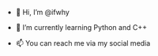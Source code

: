 - 👋 Hi, I’m @ifwhy

- 🌱 I’m currently learning Python and C++

- 📫 You can reach me via my social media
